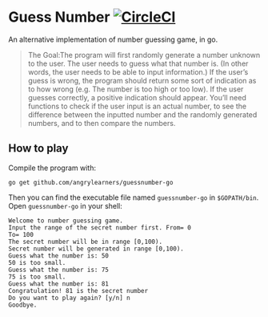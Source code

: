 # Guess Number [![CircleCI](https://circleci.com/gh/angrylearners/guessnumber-go.svg?style=svg)](https://circleci.com/gh/angrylearners/guessnumber-go)
An alternative implementation of number guessing game, in go. 

> The Goal:The program will first randomly generate a number unknown to the user. The user needs to guess what that number is. (In other words, the user needs to be able to input information.) If the user’s guess is wrong, the program should return some sort of indication as to how wrong (e.g. The number is too high or too low). If the user guesses correctly, a positive indication should appear. You’ll need functions to check if the user input is an actual number, to see the difference between the inputted number and the randomly generated numbers, and to then compare the numbers.

## How to play
Compile the program with:
```shell script
go get github.com/angrylearners/guessnumber-go
```
Then you can find the executable file named `guessnumber-go` in `$GOPATH/bin`.
Open `guessnumber-go` in your shell:
```
Welcome to number guessing game.
Input the range of the secret number first. From= 0
To= 100
The secret number will be in range [0,100).
Secret number will be generated in range [0,100).
Guess what the number is: 50
50 is too small.
Guess what the number is: 75
75 is too small.
Guess what the number is: 81
Congratulation! 81 is the secret number
Do you want to play again? [y/n] n
Goodbye.
```
